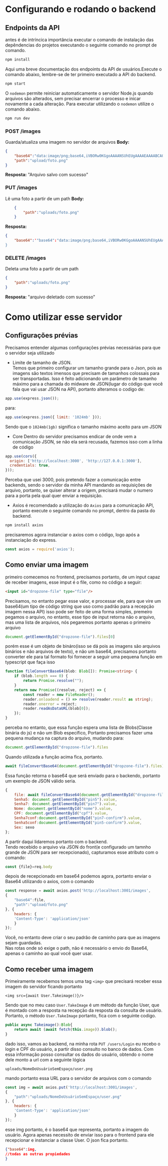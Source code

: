 # Configurando e rodando o backend
## Endpoints da API
antes é de intríncica importância executar o comando de instalação das depêndencias do projetos executando o seguinte comando no prompt de comando.
```bash
npm install
```

Aqui uma breve documentação dos endpoints da API de usuários.Execute o comando abaixo, lembre-se de ter primeiro executado a API do backend.

```bash
npm start
```

O `nodemon` permite reiniciar automaticamente o servidor Node.js quando arquivos são alterados, sem precisar encerrar o processo e inicar novamente a cada alteração. Para executar utilizando o `nodemon` utilize o comando abaixo.

```bash
npm run dev
```
### POST /images
Guarda/atualiza uma imagem no servidor de arquivos
**Body:**
```json
{
	"base64":"data:image/png;base64,iVBORw0KGgoAAAANSUhEUgAAAAEAAAABCAQAAAC1HAwCAAAAC0lEQVR42mP8/x8AAwMBAApXB1kAAAAASUVORK5CYII=",
	"path":"upload/foto.png"
}
```

**Resposta:**
"Arquivo salvo com sucesso"

### PUT /images
Lê uma foto a partir de um path
**Body:**
```json
	{
		"path":"uploads/foto.png"
	}
```
**Resposta:**
```json
{
	"base64":'"base64":"data:image/png;base64,iVBORw0KGgoAAAANSUhEUgAAAAEAAAABCAQAAAC1HAwCAAAAC0lEQVR42mP8/x8AAwMBAApXB1kAAAAASUVORK5CYII='
}
```
### DELETE /images
Deleta uma foto a partir de um path
```json
{
	"path":"uploads/foto.png"
}
```
**Resposta:**
"arquivo deletado com sucesso"
# Como utilizar esse servidor
## Configurações prévias
Precisamos entender algumas configurações prévias necessárias para que o servidor seja utilizado
- Limite de tamanho de JSON.  
Temos que primeiro configurar um tamanho grande para o Json, pois as imagens são textos imensos que precisam de tamanhos colossais para ser transportadas. Isso é feito adicionando um parâmetro de tamanho máximo para a chamada do midware de JSON(lugar do código que você fala que vai usar JSON na API), portanto alteramos o codigo de:
```javascript
app.use(express.json());
```
para:
```javascript
app.use(express.json({ limit: '1024mb' }));
```
Sendo que o `1024mb(1gb)` significa o tamanho máximo aceito para um JSON
- Core
Dentro do servidor precisamos endicar de onde vem a comunicação JSON, se não ela será recusada, fazemos isso com a linha de código
```javascript
app.use(cors({
  origin: ['http://localhost:3000', 'http://127.0.0.1:3000'],
  credentials: true,
}));
```
Perceba que usei 3000, pois pretendo fazer a comunicação entre backends, sendo o servidor da minha API mandando as requisições de arquivo, portanto, se quiser alterar a origem, precisará mudar o numero para a porta pela qual quer enviar a requisição.
- Axios
é recomendado a utilização do `Axios` para a comunicação API, portanto execute o seguinte comando no prompt, dentro da pasta do backend.
```bash
npm install axios
```
precisaremos agora instanciar o axios com o código, logo após a instanciação do express.
```js
const axios = require('axios');
```

## Como enviar uma imagem
primeiro comecemos no frontend, precisamos portanto, de um input capaz de receber imagens, esse imput é o file, como no código a seguir:
```HTML
<input id="dropzone-file" type="file"/>
```
Precisamos, no entanto pegar esse valor, e processar  ele, para que vire um base64(um tipo de código string que uso como padrão para a recepção imagem nessa API) isso pode ser feito de uma forma simples, premeiro pegamos o arquivo, no entanto, esse tipo de input retorna não o arquivo, mas uma lista de arquivos, nós pegaremos portanto apenas o primeiro arquivo
```javascript
document.getElementById("dropzone-file").files[0]
```
porém esse é um objeto de bináro(isso se dá pois as imagens são arquivos binários e não arquivos de texto), e não um base64, precisamos portanto converter ele para tal formato foi fornecer a seguir uma pequena função em typescript que faça isso
```typescript
function fileConvertBase64(blob: Blob[]): Promise<string> {
	if (blob.length === 0) {
		return Promise.resolve("");
	}
	return new Promise((resolve, reject) => {
		const reader = new FileReader();
		reader.onloadend = () => resolve(reader.result as string);
		reader.onerror = reject;
		reader.readAsDataURL(blob[0]);
	});
}
```
perceba no entanto, que essa função espera uma lista de Blobs(Classe binária do js) e não um Blob específico, Portanto precisamos fazer uma pequena mudança na captura do arquivo, mudando para:
```javascript
document.getElementById("dropzone-file").files
```
Quando utilizada a função acima fica, portanto.
```typescript
await fileConvertBase64(document.getElementById("dropzone-file").files)
```
Essa função retorna o base64 que será enviado para o backendo, portanto um exemplo de JSON válido seria.
```js
{
	file: await fileConvertBase64(document.getElementById("dropzone-file").files),
	Senha5: document.getElementById("pin5").value,
	Senha7: document.getElementById("pin7").value,
	Nome: document.getElementById("nome").value,
	CPF: document.getElementById("cpf").value,
	Senha7conf:document.getElementById("pin7-confirm").value,
	Senha5conf:document.getElementById("pin5-confirm").value,
	Sex: sexo
};
```
A partir daqui lidaremos portanto com o backend.  
Tendo recebido o arquivo via JSON do front(e configurado um tamnho grande de JSON para ser recepcionado), capturamos esse atributo com o comando:
```js
const {file}=req.body
```
depois de recepcionado em base64 podemos agora, portanto enviar o Base64 utilizando o axios, com o comando
```js
const response = await axios.post('http://localhost:3001/images', 
{
	"base64":file,
	"path":"upload/foto.png"
}, {
	headers: {
	'Content-Type': 'application/json'
	}
});
```
Você, no entanto deve criar o seu padrão de caminho para que as imagens sejam guardadas.  
Nas rotas onde só exige o path, não é necessário o envio do Base64, apenas o caminho ao qual você quer usar.
## Como receber uma imagem
Primeiramente recebemos temos uma tag `<img>` que precisará receber essa imagem do servidor ficando portanto
```svelte
<img src={await User.Takeimage()}/>
```
Sendo que no meu caso `User.TakeImage` é um método da função User, que é montado com a resposta na recepção da resposta da consulta de usuário. Portanto, o método `User.TakeImage` portanto, fica com o seguinte codigo.
```ts
public async Takeimage():Blob{
	return await (await fetch(this.image)).blob();
}
```
dado isso, vamos ao backend, na minha rota `PUT /users/Login` eu recebo o login e CPF do usuário, a partir disso consulto no banco de dados. Com essa informação posso consultar os dados do usuário, obtendo o nome dele monto a url com a seguinte lógica
```url
uploads/NomeDoUsuárioSemEspaço/user.png
```
mando portanto essa URL para o servidor de arquivos com o comando
```js
const img = await axios.put('http://localhost:3001/images', 
{
	"path":"uploads/NomeDoUsuárioSemEspaço/user.png"
}, {
	headers: {
	'Content-Type': 'application/json'
	}
});
```
esse img portanto, é o base64 que representa, portanto a imagem do usuário. Agora apenas necessito de enviar isso para o frontend para ele recepcionar e instanciar a classe User. O json fica portanto.
```json
{"base64":img,
//todas as outras propiedades
}
```